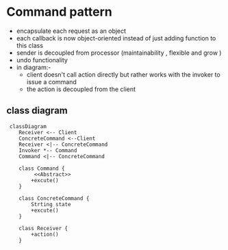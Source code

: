 # Command pattern
- encapsulate each request as an object
- each callback is now object-oriented instead of just adding function to this class
- sender is decoupled from processor (maintainability , flexible and grow )
- undo functionality  
- in diagram:-
  - client doesn't call action directly but rather works with the invoker to issue a command
  - the action is decoupled from the client



## class diagram

```mermaid
 classDiagram
    Receiver <-- Client
    ConcreteCommand <--Client
    Receiver <|-- ConcreteCommand
    Invoker *-- Command
    Command <|-- ConcreteCommand
    
    class Command {
         <<Abstract>>
        +excute()
    }
    
    class ConcreteCommand {
        Strting state
        +excute()
    } 
    
    class Receiver {
        +action()
    } 
    
```